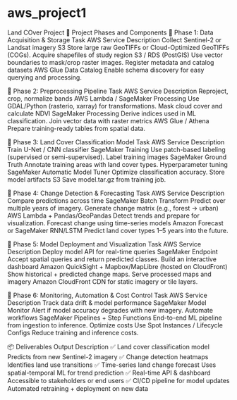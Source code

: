# aws_project1
Land COver Project 
🧱 Project Phases and Components
🔹 Phase 1: Data Acquisition & Storage
Task	AWS Service	Description
Collect Sentinel-2 or Landsat imagery	S3	Store large raw GeoTIFFs or Cloud-Optimized GeoTIFFs (COGs).
Acquire shapefiles of study region	S3 / RDS (PostGIS)	Use vector boundaries to mask/crop raster images.
Register metadata and catalog datasets	AWS Glue Data Catalog	Enable schema discovery for easy querying and processing.

🔹 Phase 2: Preprocessing Pipeline
Task	AWS Service	Description
Reproject, crop, normalize bands	AWS Lambda / SageMaker Processing	Use GDAL/Python (rasterio, xarray) for transformations.
Mask cloud cover and calculate NDVI	SageMaker Processing	Derive indices used in ML classification.
Join vector data with raster metrics	AWS Glue / Athena	Prepare training-ready tables from spatial data.

🔹 Phase 3: Land Cover Classification Model
Task	AWS Service	Description
Train U-Net / CNN classifier	SageMaker Training	Use patch-based labeling (supervised or semi-supervised).
Label training images	SageMaker Ground Truth	Annotate training areas with land cover types.
Hyperparameter tuning	SageMaker Automatic Model Tuner	Optimize classification accuracy.
Store model artifacts	S3	Save model.tar.gz from training job.

🔹 Phase 4: Change Detection & Forecasting
Task	AWS Service	Description
Compare predictions across time	SageMaker Batch Transform	Predict over multiple years of imagery.
Generate change matrix (e.g., forest → urban)	AWS Lambda + Pandas/GeoPandas	Detect trends and prepare for visualization.
Forecast change using time-series models	Amazon Forecast or SageMaker RNN/LSTM	Predict land cover types 1–5 years into the future.

🔹 Phase 5: Model Deployment and Visualization
Task	AWS Service	Description
Deploy model API for real-time queries	SageMaker Endpoint	Accept spatial queries and return predicted classes.
Build an interactive dashboard	Amazon QuickSight + Mapbox/MapLibre (hosted on CloudFront)	Show historical + predicted change maps.
Serve processed maps and imagery	Amazon CloudFront	CDN for static imagery or tile layers.

🔹 Phase 6: Monitoring, Automation & Cost Control
Task	AWS Service	Description
Track data drift & model performance	SageMaker Model Monitor	Alert if model accuracy degrades with new imagery.
Automate workflows	SageMaker Pipelines + Step Functions	End-to-end ML pipeline from ingestion to inference.
Optimize costs	Use Spot Instances / Lifecycle Configs	Reduce training and inference costs.

📦 Deliverables
Output	Description
✅ Land cover classification model	Predicts from new Sentinel-2 imagery
✅ Change detection heatmaps	Identifies land use transitions
✅ Time-series land change forecast	Uses spatial-temporal ML for trend prediction
✅ Real-time API & dashboard	Accessible to stakeholders or end users
✅ CI/CD pipeline for model updates	Automated retraining + deployment on new data
